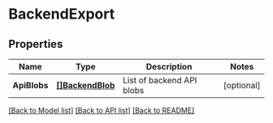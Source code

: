 # BackendExport

## Properties

Name | Type | Description | Notes
------------ | ------------- | ------------- | -------------
**ApiBlobs** | [**[]BackendBlob**](BackendBlob.md) | List of backend API blobs | [optional] 

[[Back to Model list]](../README.md#documentation-for-models) [[Back to API list]](../README.md#documentation-for-api-endpoints) [[Back to README]](../README.md)


